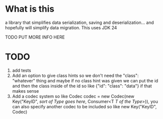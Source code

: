 # What is this
a library that simplifies data serialization, saving and deserialization...
and hopefully will simplify data migration.
This uses JDK 24

TODO PUT MORE INFO HERE

# TODO
1. add tests
2. Add an option to give class hints so we don't need the "class": "whatever" thing and maybe if no class hint was given we can put the id and then the class inside of the id so like {"id": "class": "data"} if that makes sense
3. Add a codec system so like Codec<SomeObject> codec = new Codec(new Key("KeyID", *sort of Type<T> goes here*, Consumer<T *T of the Type<T>*>)), you can also specify another codec to be included so like new Key("KeyID", Codec)